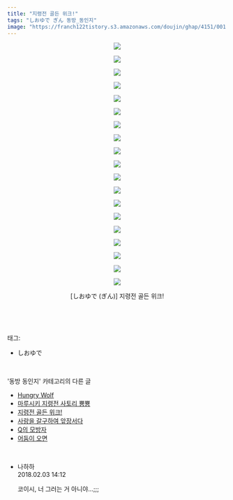 ```yaml
---
title: "지령전 골든 위크!"
tags: "しおゆで ぎん 동방_동인지"
image: "https://franch122tistory.s3.amazonaws.com/doujin/ghap/4151/001.jpg"
---
```

<div class="article">
<p style="text-align: center; clear: none; float: none;"><img src="{{ site.imgserver8 }}/ghap/4151/001.jpg"/></p>
<p style="text-align: center; clear: none; float: none;"><img src="{{ site.imgserver8 }}/ghap/4151/002.jpg"/></p>
<p style="text-align: center; clear: none; float: none;"><img src="{{ site.imgserver8 }}/ghap/4151/003.jpg"/></p>
<p style="text-align: center; clear: none; float: none;"><img src="{{ site.imgserver8 }}/ghap/4151/004.jpg"/></p>
<p style="text-align: center; clear: none; float: none;"><img src="{{ site.imgserver8 }}/ghap/4151/005.jpg"/></p>
<p style="text-align: center; clear: none; float: none;"><img src="{{ site.imgserver8 }}/ghap/4151/006.jpg"/></p>
<p style="text-align: center; clear: none; float: none;"><img src="{{ site.imgserver8 }}/ghap/4151/007.jpg"/></p>
<p style="text-align: center; clear: none; float: none;"><img src="{{ site.imgserver8 }}/ghap/4151/008.jpg"/></p>
<p style="text-align: center; clear: none; float: none;"><img src="{{ site.imgserver8 }}/ghap/4151/009.jpg"/></p>
<p style="text-align: center; clear: none; float: none;"><img src="{{ site.imgserver8 }}/ghap/4151/010.jpg"/></p>
<p style="text-align: center; clear: none; float: none;"><img src="{{ site.imgserver8 }}/ghap/4151/011.jpg"/></p>
<p style="text-align: center; clear: none; float: none;"><img src="{{ site.imgserver8 }}/ghap/4151/012.jpg"/></p>
<p style="text-align: center; clear: none; float: none;"><img src="{{ site.imgserver8 }}/ghap/4151/013.jpg"/></p>
<p style="text-align: center; clear: none; float: none;"><img src="{{ site.imgserver8 }}/ghap/4151/014.jpg"/></p>
<p style="text-align: center; clear: none; float: none;"><img src="{{ site.imgserver8 }}/ghap/4151/015.jpg"/></p>
<p style="text-align: center; clear: none; float: none;"><img src="{{ site.imgserver8 }}/ghap/4151/016.jpg"/></p>
<p style="text-align: center; clear: none; float: none;"><img src="{{ site.imgserver8 }}/ghap/4151/017.jpg"/></p>
<p style="text-align: center; clear: none; float: none;"><img src="{{ site.imgserver8 }}/ghap/4151/018.jpg"/></p>
<p style="text-align: center; clear: none; float: none;"><img src="{{ site.imgserver8 }}/ghap/4151/019.jpg"/></p>
<p style="text-align: center; clear: none; float: none;"> [しおゆで (ぎん)] 지령전 골든 위크! </p>
<p><br/></p>
</div><br/>
<div class="tagTrail">
<p>태그: </p>
<ul>
<li>しおゆで</li>
</ul>
</div><br/>
<div class="another">
<p>'동방 동인지' 카테고리의 다른 글</p>
<ul>
<li><a href="/ghap_4155">Hungry Wolf</a></li>
<li><a href="/ghap_4153">마루시키 지령전 사토리 뿅뿅</a></li>
<li><a href="/ghap_4151">지령전 골든 위크!</a></li>
<li><a href="/ghap_4150">사랑을 갈구하여 앞장서다</a></li>
<li><a href="/ghap_4147">Q의 모방자</a></li>
<li><a href="/ghap_4146">어둠이 오면</a></li>
</ul>
</div><br/>
<div class="cb_module cb_fluid">
<div class="cb_wrt cb_profile">
<div class="comment">
<ul>
<li class="cb_thumb_off" id="comment15190943">
<div class="cb_comment_area">
<div class="cb_info_area">
<div class="cb_section">
<span class="cb_nick_name">나하하</span>
</div>
<div class="cb_section">
<span class="cb_date">2018.02.03 14:12 </span>
</div>
</div>
<div class="cb_dsc_comment">
<p class="cb_dsc">
											코이시, 너 그러는 거 아니야…;;;
										</p>
</div>
</div></li>
</ul>
</div>
</div><!-- commentList close -->
</div><br/>
